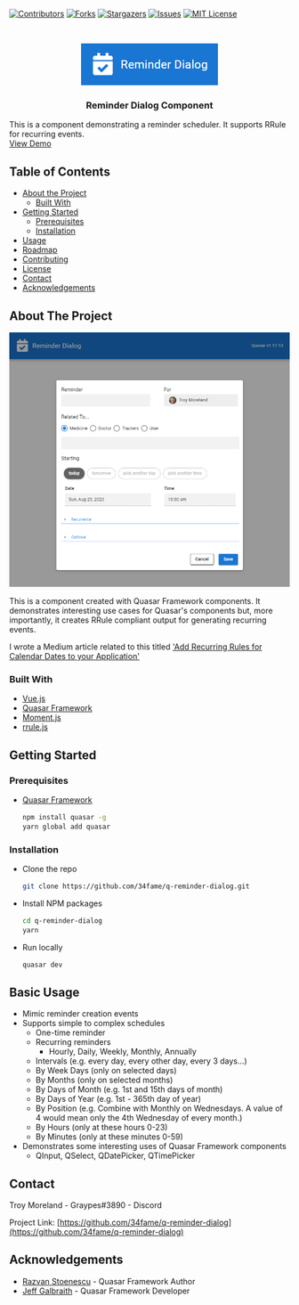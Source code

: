 [![Contributors][contributors-shield]][contributors-url]
[![Forks][forks-shield]][forks-url]
[![Stargazers][stars-shield]][stars-url]
[![Issues][issues-shield]][issues-url]
[![MIT License][license-shield]][license-url]


<!-- PROJECT LOGO -->
<br />
<p align="center">
   <img src="./logo.png" alt="Logo">

   <h3 align="center">Reminder Dialog Component</h3>

   This is a component demonstrating a reminder scheduler.  It supports RRule for recurring events.
   <br />
   <a href="https://34fame.github.io/q-reminder-dialog">View Demo</a>
</p>


<!-- TABLE OF CONTENTS -->
## Table of Contents

* [About the Project](#about-the-project)
  * [Built With](#built-with)
* [Getting Started](#getting-started)
  * [Prerequisites](#prerequisites)
  * [Installation](#installation)
* [Usage](#basic-usage)
* [Roadmap](#roadmap)
* [Contributing](#contributing)
* [License](#license)
* [Contact](#contact)
* [Acknowledgements](#acknowledgements)



<!-- ABOUT THE PROJECT -->
## About The Project

[![Product Name Screen Shot][product-screenshot]](https://example.com)

This is a component created with Quasar Framework components.  It demonstrates interesting use cases for Quasar's
 components but, more importantly, it creates RRule compliant output for generating recurring events.
 
I wrote a Medium article related to this titled ['Add Recurring Rules for Calendar Dates to your Application'](https://levelup.gitconnected.com/add-recurring-rules-for-calendar-dates-to-your-application-401e39b56b2f)

### Built With

- [Vue.js](https://vuejs.org)
- [Quasar Framework](https://quasar.dev)
- [Moment.js](https://momentjs.com)
- [rrule.js](https://www.npmjs.com/package/rrule)

<!-- GETTING STARTED -->
## Getting Started

### Prerequisites

- [Quasar Framework](https://quasar.dev)
   ```sh
   npm install quasar -g
   yarn global add quasar
   ```

### Installation

- Clone the repo
   ```sh
   git clone https://github.com/34fame/q-reminder-dialog.git
   ```

- Install NPM packages
   ```sh
   cd q-reminder-dialog
   yarn
   ```
- Run locally
   ```sh
   quasar dev
   ```

<!-- USAGE EXAMPLES -->
## Basic Usage

- Mimic reminder creation events
- Supports simple to complex schedules
   - One-time reminder
   - Recurring reminders
      - Hourly, Daily, Weekly, Monthly, Annually
   - Intervals (e.g. every day, every other day, every 3 days...)
   - By Week Days (only on selected days)
   - By Months (only on selected months)
   - By Days of Month (e.g. 1st and 15th days of month)
   - By Days of Year (e.g. 1st - 365th day of year)
   - By Position (e.g. Combine with Monthly on Wednesdays.  A value of 4 would mean only the 4th Wednesday of every
    month.)
   - By Hours (only at these hours 0-23)
   - By Minutes (only at these minutes 0-59)
- Demonstrates some interesting uses of Quasar Framework components
   - QInput, QSelect, QDatePicker, QTimePicker


<!-- CONTACT -->
## Contact

Troy Moreland - Graypes#3890 - Discord

Project Link: [https://github.com/34fame/q-reminder-dialog](https://github.com/34fame/q-reminder-dialog)

<!-- ACKNOWLEDGEMENTS -->
## Acknowledgements

* [Razvan Stoenescu](https://github.com/sponsors/rstoenescu) - Quasar Framework Author
* [Jeff Galbraith](https://github.com/sponsors/hawkeye64) - Quasar Framework Developer

<!-- MARKDOWN LINKS & IMAGES -->
<!-- https://www.markdownguide.org/basic-syntax/#reference-style-links -->
[contributors-shield]: https://img.shields.io/github/contributors/34fame/q-reminder-dialog
[contributors-url]: https://github.com/34fame/q-reminder-dialog/graphs/contributors
[forks-shield]: https://img.shields.io/github/forks/34fame/q-reminder-dialog
[forks-url]: https://github.com/34fame/q-reminder-dialog/network/members
[stars-shield]: https://img.shields.io/github/stars/34fame/q-reminder-dialog
[stars-url]: https://github.com/34fame/q-reminder-dialog/stargazers
[issues-shield]: https://img.shields.io/github/issues/34fame/q-reminder-dialog
[issues-url]: https://github.com/34fame/q-reminder-dialog/issues
[license-shield]: https://img.shields.io/github/license/34fame/q-reminder-dialog
[license-url]: https://github.com/34fame/q-reminder-dialog/blob/master/LICENSE.txt
[product-screenshot]: ./screenshot.png
